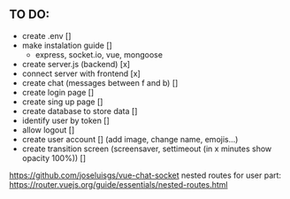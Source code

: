 ## TO DO:
- create .env []
- make instalation guide []
    - express, socket.io, vue, mongoose
- create server.js (backend) [x]
- connect server with frontend [x]
- create chat (messages between f and b) []
- create login page []
- create sing up page []
- create database to store data []
- identify user by token []
- allow logout []
- create user account [] (add image, change name, emojis...)
- create transition screen (screensaver, settimeout (in x minutes show opacity 100%)) []

https://github.com/joseluisgs/vue-chat-socket
nested routes for user part: https://router.vuejs.org/guide/essentials/nested-routes.html
